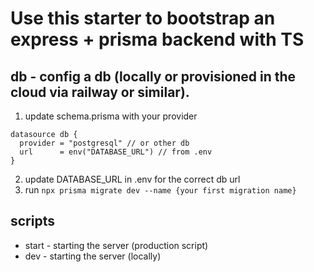 # Use this starter to bootstrap an express + prisma backend with TS

## db - config a db (locally or provisioned in the cloud via railway or similar). 
1. update schema.prisma with your provider
```prisma
datasource db {
  provider = "postgresql" // or other db
  url      = env("DATABASE_URL") // from .env
}
```
2. update DATABASE_URL in .env for the correct db url
3. run ```npx prisma migrate dev --name {your first migration name}```

## scripts
- start - starting the server (production script)
- dev - starting the server (locally)


